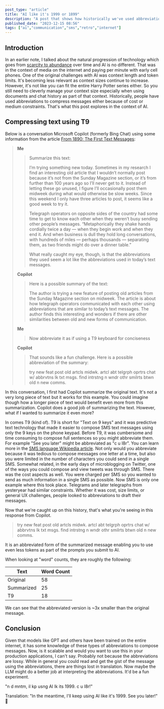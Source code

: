 ```yaml
---
post_type: "article" 
title: "AI like it's 1999 or 1899"
description: "A post that shows how historically we've used abbreviations throughout history to communicate information in a consise format and how it might help with context sizes in AI"
published_date: "2023-12-15 08:56"
tags: ["ai","communication","sms","retro","internet"]
---
```


## Introduction

In an earlier note, I talked about the natural progression of technology which goes from [scarcity to abundance](/feed/ai-abundance-scarcity-cycle-repeats-rss-enclosure-use-case) over time and AI is no different. That was in the context of media on the internet and paying per minute with early cell phones. One of the original challenges with AI was context length and token limits. It's becoming less relevant as context sizes continue to increase. However, it's not like you can fit the entire Harry Potter series either. So you still need to cleverly manage your context size especially when using documents and chat history as part of that context. Historically, people have used abbreviations to compress messages either because of cost or medium constraints. That's what this post explores in the context of AI.

## Compressing text using T9

Below is a conversation Microsoft Copilot (formerly Bing Chat) using some information from the article [From 1890: The First Text Messages](https://sundaymagazine.org/2010/08/10/from-1890-the-first-text-messages/):

> **Me** 
> > Summarize this text:
> >   
> > I’m trying something new today. Sometimes in my research I find an interesting old article that I wouldn’t normally post because it’s not from the Sunday Magazine section, or it’s from further than 100 years ago so I’ll never get to it. Instead of letting these go unused, I figure I’ll occasionally post them midweek during what would otherwise be slow weeks. Since this weekend I only have three articles to post, it seems like a good week to try it.
> >   
> > Telegraph operators on opposite sides of the country had some time to get to know each other when they weren’t busy sending other people’s messages. “Metaphorically they shake hands cordially twice a day — when they begin work and when they end it. And when business is dull they hold long conversations, with hundreds of miles — perhaps thousands — separating them, as two friends might do over a dinner table.”
> >   
> > What really caught my eye, though, is that the abbreviations they used seem a lot like the abbreviations used in today’s text messages.
> 
> **Copilot**
> > Here is a possible summary of the text:
> >   
> > The author is trying a new feature of posting old articles from the Sunday Magazine section on midweek. The article is about how telegraph operators communicated with each other using abbreviations that are similar to today’s text messages. The author finds this interesting and wonders if there are other similarities between old and new forms of communication.
> 
> **Me**
> > Now abbreviate it as if using a T9 keyboard for conciseness
> 
> **Copilot**
> > That sounds like a fun challenge. Here is a possible abbreviation of the summary:
> >   
> > try new feat post old artcls midwk. artcl abt telgrph oprtrs chat w/ abbrvtns lk txt msgs. find intrstng n wndr othr smilrts btwn old n new comms.

In this conversation, I first had Copilot summarize the original text. It's not a very long piece of text but it works for this example. You could imagine though how a longer piece of text would benefit even more from this summarization. Copilot does a good job of summarizing the text. However, what if I wanted to summarize it even more? 

In comes T9 (kind of). T9 is short for "Text on 9 keys" and it was predictive text technology that made it easier to compose SMS text messages using only the 9 keys on the phone keypad. Before T9, it was cumbersome and time consuming to compose full sentences so you might abbreviate them. For example "See you later" might be abbreviated as "c u l8r". You can learn more in the [SMS language Wikipedia article](https://en.wikipedia.org/wiki/SMS_language). Not only would you abbreviate because it was tedious to compose messages one letter at a time, but also you were limited in the number of characters you could send in a single SMS. Somewhat related, in the early days of microblogging on Twitter, one of the ways you could compose and view tweets was through SMS. There was the cost aspects as well. You were charged per SMS so you wanted to send as much information in a single SMS as possible. Now SMS is only one example where this took place. Telegrams and later telegraphs from yesteryear had similar constraints. Whether it was cost, size limits, or general UX challenges, people looked to abbreviations to draft their messages. 

Now that we're caught up on this history, that's what you're seeing in this response from Copilot.

> try new feat post old artcls midwk. artcl abt telgrph oprtrs chat w/ abbrvtns lk txt msgs. find intrstng n wndr othr smilrts btwn old n new comms.

It is an abbreviated form of the summarized message enabling you to use even less tokens as part of the prompts you submit to AI. 

When looking at "word" counts, they are roughly the following:

| Text | Word Count |
| --- | --- |
| Original | 58 |
| Summarized | 25 |
| T9 | 18 |

We can see that the abbreviated version is ~3x smaller than the original message. 

## Conclusion

Given that models like GPT and others have been trained on the entire internet, it has some knowledge of these types of abbreviations to compose messages. Now, is it scalable and would you want to use this in your production applications, I can't say. Probably not because the abbreviations are lossy. While in general you could read and get the gist of the message using the abbreviations, there are things lost in translation. Now maybe the LLM might do a better job at interpreting the abbreviations. It'd be a fun experiment. 

"n d mntm, il kp usng AI lk its 1999. c u l8r!"

Translation: "In the meantime, I'll keep using AI like it's 1999. See you later!" :slightly_smiling_face: